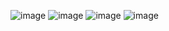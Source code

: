 
![image](https://github.com/user-attachments/assets/633aee1f-93e5-4d32-94ae-421d834e0db6)
![image](https://github.com/user-attachments/assets/9b6489b5-eada-45f5-86f5-61f424c0b13e)
![image](https://github.com/user-attachments/assets/583c73a3-80f2-432f-bcdc-257407b7f4a6)
![image](https://github.com/user-attachments/assets/6cd89ae0-c2d6-42ae-ba53-583edf83e9d0)
